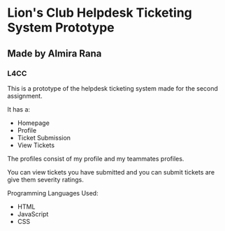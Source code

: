 # Lion's Club Helpdesk Ticketing System Prototype
## Made by Almira Rana
### L4CC

This is a prototype of the helpdesk ticketing system made for the second assignment.

It has a:
- Homepage
- Profile
- Ticket Submission
- View Tickets

The profiles consist of my profile and my teammates profiles.

You can view tickets you have submitted and you can submit tickets are give them severity ratings.

Programming Languages Used:
- HTML
- JavaScript
- CSS
